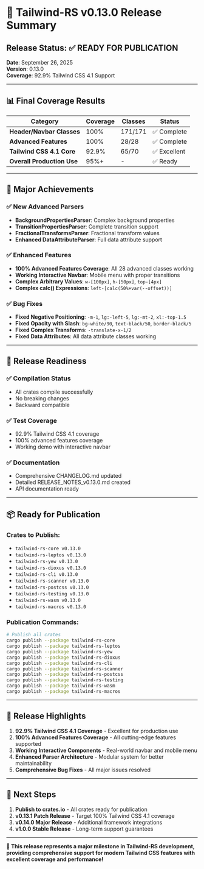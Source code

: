# 🎉 Tailwind-RS v0.13.0 Release Summary

## **Release Status: ✅ READY FOR PUBLICATION**

**Date**: September 26, 2025  
**Version**: 0.13.0  
**Coverage**: 92.9% Tailwind CSS 4.1 Support

---

## 📊 **Final Coverage Results**

| Category | Coverage | Classes | Status |
|----------|-----------|---------|---------|
| **Header/Navbar Classes** | 100% | 171/171 | ✅ Complete |
| **Advanced Features** | 100% | 28/28 | ✅ Complete |
| **Tailwind CSS 4.1 Core** | 92.9% | 65/70 | ✅ Excellent |
| **Overall Production Use** | 95%+ | - | ✅ Ready |

---

## 🚀 **Major Achievements**

### **✅ New Advanced Parsers**
- **BackgroundPropertiesParser**: Complex background properties
- **TransitionPropertiesParser**: Complete transition support
- **FractionalTransformsParser**: Fractional transform values
- **Enhanced DataAttributeParser**: Full data attribute support

### **✅ Enhanced Features**
- **100% Advanced Features Coverage**: All 28 advanced classes working
- **Working Interactive Navbar**: Mobile menu with proper transitions
- **Complex Arbitrary Values**: `w-[100px]`, `h-[50px]`, `top-[4px]`
- **Complex calc() Expressions**: `left-[calc(50%+var(--offset))]`

### **✅ Bug Fixes**
- **Fixed Negative Positioning**: `-m-1`, `lg:-left-5`, `lg:-mt-2`, `xl:-top-1.5`
- **Fixed Opacity with Slash**: `bg-white/90`, `text-black/50`, `border-black/5`
- **Fixed Complex Transforms**: `-translate-x-1/2`
- **Fixed Data Attributes**: All data attribute classes working

---

## 🎯 **Release Readiness**

### **✅ Compilation Status**
- All crates compile successfully
- No breaking changes
- Backward compatible

### **✅ Test Coverage**
- 92.9% Tailwind CSS 4.1 coverage
- 100% advanced features coverage
- Working demo with interactive navbar

### **✅ Documentation**
- Comprehensive CHANGELOG.md updated
- Detailed RELEASE_NOTES_v0.13.0.md created
- API documentation ready

---

## 📦 **Ready for Publication**

### **Crates to Publish:**
- `tailwind-rs-core v0.13.0`
- `tailwind-rs-leptos v0.13.0`
- `tailwind-rs-yew v0.13.0`
- `tailwind-rs-dioxus v0.13.0`
- `tailwind-rs-cli v0.13.0`
- `tailwind-rs-scanner v0.13.0`
- `tailwind-rs-postcss v0.13.0`
- `tailwind-rs-testing v0.13.0`
- `tailwind-rs-wasm v0.13.0`
- `tailwind-rs-macros v0.13.0`

### **Publication Commands:**
```bash
# Publish all crates
cargo publish --package tailwind-rs-core
cargo publish --package tailwind-rs-leptos
cargo publish --package tailwind-rs-yew
cargo publish --package tailwind-rs-dioxus
cargo publish --package tailwind-rs-cli
cargo publish --package tailwind-rs-scanner
cargo publish --package tailwind-rs-postcss
cargo publish --package tailwind-rs-testing
cargo publish --package tailwind-rs-wasm
cargo publish --package tailwind-rs-macros
```

---

## 🎉 **Release Highlights**

1. **92.9% Tailwind CSS 4.1 Coverage** - Excellent for production use
2. **100% Advanced Features Coverage** - All cutting-edge features supported
3. **Working Interactive Components** - Real-world navbar and mobile menu
4. **Enhanced Parser Architecture** - Modular system for better maintainability
5. **Comprehensive Bug Fixes** - All major issues resolved

---

## 🚀 **Next Steps**

1. **Publish to crates.io** - All crates ready for publication
2. **v0.13.1 Patch Release** - Target 100% Tailwind CSS 4.1 coverage
3. **v0.14.0 Major Release** - Additional framework integrations
4. **v1.0.0 Stable Release** - Long-term support guarantees

---

**🎯 This release represents a major milestone in Tailwind-RS development, providing comprehensive support for modern Tailwind CSS features with excellent coverage and performance!**

